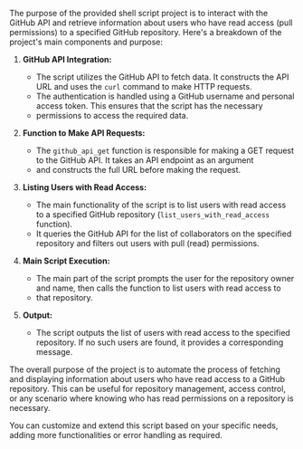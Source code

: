 The purpose of the provided shell script project is to interact with the GitHub API 
and retrieve information about users who have read access (pull permissions) to a specified GitHub repository. 
Here's a breakdown of the project's main components and purpose:

1. **GitHub API Integration:**
   - The script utilizes the GitHub API to fetch data. It constructs the API URL and uses the `curl` command to make HTTP requests.
   - The authentication is handled using a GitHub username and personal access token. This ensures that the script has the necessary
   - permissions to access the required data.

2. **Function to Make API Requests:**
   - The `github_api_get` function is responsible for making a GET request to the GitHub API. It takes an API endpoint as an argument
   - and constructs the full URL before making the request.

3. **Listing Users with Read Access:**
   - The main functionality of the script is to list users with read access to a specified GitHub repository (`list_users_with_read_access` function).
   - It queries the GitHub API for the list of collaborators on the specified repository and filters out users with pull (read) permissions.

4. **Main Script Execution:**
   - The main part of the script prompts the user for the repository owner and name, then calls the function to list users with read access to
   -  that repository.

5. **Output:**
   - The script outputs the list of users with read access to the specified repository. If no such users are found, it provides a corresponding message.

The overall purpose of the project is to automate the process of fetching and displaying information about users who have read access to a GitHub repository.
This can be useful for repository management, access control, or any scenario where knowing who has read permissions on a repository is necessary.

You can customize and extend this script based on your specific needs, adding more functionalities or error handling as required.
